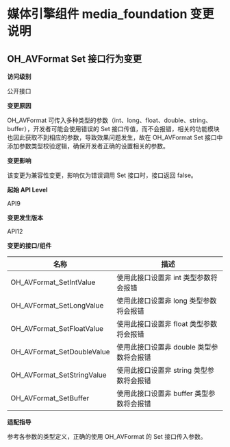 # 媒体引擎组件 media_foundation 变更说明

## OH_AVFormat Set 接口行为变更

**访问级别**

公开接口

**变更原因**

OH_AVFormat 可传入多种类型的参数（int、long、float、double、string、buffer），开发者可能会使用错误的 Set 接口传值，而不会报错，相关的功能模块也因此获取不到相应的参数，导致效果问题发生，故在 OH_AVFormat Set 接口中添加参数类型校验逻辑，确保开发者正确的设置相关的参数。

**变更影响**

该变更为兼容性变更，影响仅为错误调用 Set 接口时，接口返回 false。

**起始 API Level**

API9

**变更发生版本**

API12

**变更的接口/组件**

| 名称                       | 描述                                    |
| -------------------------- | --------------------------------------- |
| OH_AVFormat_SetIntValue    | 使用此接口设置非 int 类型参数将会报错    |
| OH_AVFormat_SetLongValue   | 使用此接口设置非 long 类型参数将会报错   |
| OH_AVFormat_SetFloatValue  | 使用此接口设置非 float 类型参数将会报错  |
| OH_AVFormat_SetDoubleValue | 使用此接口设置非 double 类型参数将会报错 |
| OH_AVFormat_SetStringValue | 使用此接口设置非 string 类型参数将会报错 |
| OH_AVFormat_SetBuffer      | 使用此接口设置非 buffer 类型参数将会报错 |

**适配指导**

参考各参数的类型定义，正确的使用 OH_AVFormat 的 Set 接口传入参数。

